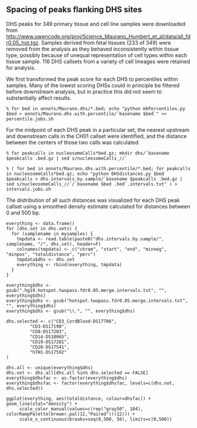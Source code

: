 Spacing of peaks flanking DHS sites
------------------------------------------

DHS peaks for 349 primary tissue and cell line samples were downloaded from http://www.uwencode.org/proj/Science_Maurano_Humbert_et_al/data/all_fdr0.05_hot.tgz. Samples derived from fetal tissues (233 of 349) were removed from the analysis as they behaved inconsistently within tissue type, possibly because of unequal representation of cell types within each tissue sample. 116 DHS callsets from a variety of cell lineages were retained for analysis. 

We first transformed the peak score for each DHS to percentiles within samples.  Many of the lowest scoring DHSs could in principle be filtered before downstream analysis, but in practice this did not seem to substantially affect results. 

```
% for bed in annots/Maurano.dhs/*.bed; echo "python mkPercentiles.py $bed > annots/Maurano.dhs.with.percentile/`basename $bed`" >> percentile.jobs.sh
```

For the midpoint of each DHS peak in a particular set, the nearest upstream and downstream calls in the CH01 callset were identified, and the distance between the centers of those two calls was calculated. 

```
% for peakcalls in nucleosomeCalls*bed.gz; mkdir dhs/`basename $peakcalls .bed.gz | sed s/nucleosomeCalls_//`

% ( for bed in annots/Maurano.dhs.with.percentile/*.bed; for peakcalls in nucleosomeCalls*bed.gz; echo "python DHSdistances.py $bed $peakcalls > dhs.intervals.by.sample/`basename $peakcalls .bed.gz | sed s/nucleosomeCalls_//`/`basename $bed .bed`.intervals.txt" ) > intervals.jobs.sh
```

The distribution of all such distances was visualized for each DHS peak callset using a smoothed density estimate calculated for distances between 0 and 500 bp.

```
everything <- data.frame()
for (dhs.set in dhs.sets) {
  for (samplename in mysamples) {
    tmpdata <- read.table(paste0("dhs.intervals.by.sample/", samplename, "/", dhs.set), header=F)
    colnames(tmpdata) <- c("chrom", "start", "end", "minneg", "minpos", "totaldistance", "perc")
    tmpdata$dhs <- dhs.set
    everything <- rbind(everything, tmpdata)	
  }
}

everything$dhs <- gsub(".hg19.hotspot.twopass.fdr0.05.merge.intervals.txt", "", everything$dhs)
everything$dhs <- gsub("hotspot.twopass.fdr0.05.merge.intervals.txt", "", everything$dhs)
everything$dhs <- gsub("\\.", "", everything$dhs)

dhs.selected <- c("CD3_CordBlood-DS17706",
		 "CD3-DS17198",
		 "CD8-DS17203",
		 "CD14-DS18065",
		 "CD19-DS17281",
		 "CD20-DS17541",
		 "hTH1-DS17592"
)

dhs.all <- unique(everything$dhs)
dhs.not <- dhs.all[dhs.all %in% dhs.selected == FALSE]
everything$dhsfac <- as.factor(everything$dhs)
everything$dhsfac <- factor(everything$dhsfac, levels=c(dhs.not, dhs.selected))

ggplot(everything, aes(totaldistance, colour=dhsfac)) + geom_line(stat="density") +
     scale_color_manual(values=c(rep("gray50", 104), colorRampPalette(brewer.pal(12,"Paired"))(12))) +
     scale_x_continuous(breaks=seq(0,500, 50), limits=c(0,500))
```
